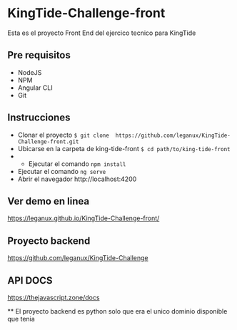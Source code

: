 # KingTide-Challenge-front

Esta es el proyecto Front End del ejercico tecnico para KingTide

## Pre requisitos

- NodeJS
- NPM
- Angular CLI
- Git

## Instrucciones

- Clonar el proyecto ``` $ git clone  https://github.com/leganux/KingTide-Challenge-front.git ```
- Ubicarse en la carpeta de king-tide-front ```$ cd path/to/king-tide-front ```
-
    - Ejecutar el comando `` npm install ``
- Ejecutar el comando `` ng serve ``
- Abrir el navegador http://localhost:4200

## Ver demo en linea

https://leganux.github.io/KingTide-Challenge-front/

## Proyecto backend

https://github.com/leganux/KingTide-Challenge

## API DOCS

https://thejavascript.zone/docs

** El proyecto backend es python solo que era el unico dominio disponible que tenia


